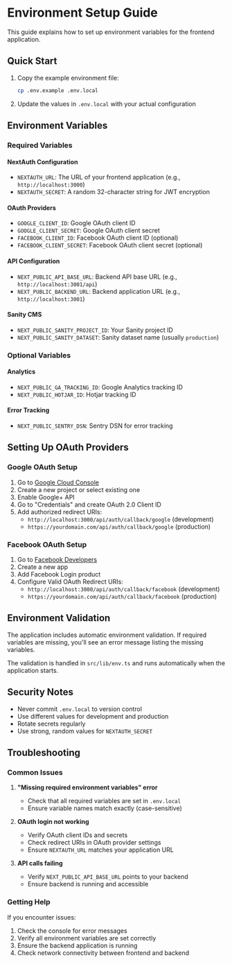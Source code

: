 # Environment Setup Guide

This guide explains how to set up environment variables for the frontend application.

## Quick Start

1. Copy the example environment file:
   ```bash
   cp .env.example .env.local
   ```

2. Update the values in `.env.local` with your actual configuration

## Environment Variables

### Required Variables

#### NextAuth Configuration
- `NEXTAUTH_URL`: The URL of your frontend application (e.g., `http://localhost:3000`)
- `NEXTAUTH_SECRET`: A random 32-character string for JWT encryption

#### OAuth Providers
- `GOOGLE_CLIENT_ID`: Google OAuth client ID
- `GOOGLE_CLIENT_SECRET`: Google OAuth client secret
- `FACEBOOK_CLIENT_ID`: Facebook OAuth client ID (optional)
- `FACEBOOK_CLIENT_SECRET`: Facebook OAuth client secret (optional)

#### API Configuration
- `NEXT_PUBLIC_API_BASE_URL`: Backend API base URL (e.g., `http://localhost:3001/api`)
- `NEXT_PUBLIC_BACKEND_URL`: Backend application URL (e.g., `http://localhost:3001`)

#### Sanity CMS
- `NEXT_PUBLIC_SANITY_PROJECT_ID`: Your Sanity project ID
- `NEXT_PUBLIC_SANITY_DATASET`: Sanity dataset name (usually `production`)

### Optional Variables

#### Analytics
- `NEXT_PUBLIC_GA_TRACKING_ID`: Google Analytics tracking ID
- `NEXT_PUBLIC_HOTJAR_ID`: Hotjar tracking ID

#### Error Tracking
- `NEXT_PUBLIC_SENTRY_DSN`: Sentry DSN for error tracking

## Setting Up OAuth Providers

### Google OAuth Setup

1. Go to [Google Cloud Console](https://console.cloud.google.com/)
2. Create a new project or select existing one
3. Enable Google+ API
4. Go to "Credentials" and create OAuth 2.0 Client ID
5. Add authorized redirect URIs:
   - `http://localhost:3000/api/auth/callback/google` (development)
   - `https://yourdomain.com/api/auth/callback/google` (production)

### Facebook OAuth Setup

1. Go to [Facebook Developers](https://developers.facebook.com/)
2. Create a new app
3. Add Facebook Login product
4. Configure Valid OAuth Redirect URIs:
   - `http://localhost:3000/api/auth/callback/facebook` (development)
   - `https://yourdomain.com/api/auth/callback/facebook` (production)

## Environment Validation

The application includes automatic environment validation. If required variables are missing, you'll see an error message listing the missing variables.

The validation is handled in `src/lib/env.ts` and runs automatically when the application starts.

## Security Notes

- Never commit `.env.local` to version control
- Use different values for development and production
- Rotate secrets regularly
- Use strong, random values for `NEXTAUTH_SECRET`

## Troubleshooting

### Common Issues

1. **"Missing required environment variables" error**
   - Check that all required variables are set in `.env.local`
   - Ensure variable names match exactly (case-sensitive)

2. **OAuth login not working**
   - Verify OAuth client IDs and secrets
   - Check redirect URIs in OAuth provider settings
   - Ensure `NEXTAUTH_URL` matches your application URL

3. **API calls failing**
   - Verify `NEXT_PUBLIC_API_BASE_URL` points to your backend
   - Ensure backend is running and accessible

### Getting Help

If you encounter issues:
1. Check the console for error messages
2. Verify all environment variables are set correctly
3. Ensure the backend application is running
4. Check network connectivity between frontend and backend